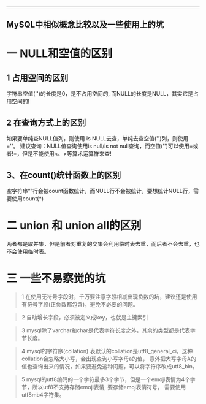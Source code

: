 
---
MySQL中相似概念比较以及一些使用上的坑
---

# 一 NULL和空值的区别
## 1 占用空间的区别
字符串空值('')的长度是0，是不占用空间的, 而NULL的长度是NULL，其实它是占用空间的!

## 2 在查询方式上的区别
如果要单纯查NULL值列，则使用 is NULL去查，单纯去查空值('')列，则使用 =''。
建议查询：NULL值查询使用is null/is not null查询，而空值('')可以使用=或者!=，但是不能使用<、>等算术运算符来查!

## 3、在count()统计函数上的区别
空字符串“”行会被count函数统计，而NULL行不会被统计，要想统计NULL行，需要使用count(*)

# 二 union 和 union all的区别
两者都是取并集，但是前者对重复的交集会利用临时表去重，而后者不会去重，也不会使用临时表。


# 三 一些不易察觉的坑
> 1 在使用无符号字段时，千万要注意字段相减出现负数的坑，建议还是使用有符号字段(正负数都包含)，避免不必要的问题。

> 2 自动增长字段，必须被定义成key，也就是主键索引

> 3 mysql除了varchar和char是代表字符长度之外，其余的类型都是代表字节长度。

> 4 mysql的字符序(collation) 表默认的collation是utf8_general_ci，这种collation会忽略大小写，会出现查询小写字母a的值，
意外把大写字母A的值也查询出来的情况，如果要避免这种问题，可以将字符序改成utf8_bin。

> 5 mysql的utf8编码的一个字符最多3个字节，但是一个emoji表情为4个字节，所以utf8不支持存储emoji表情, 要存储emoj表情符号，
需要使用utf8mb4字符集。